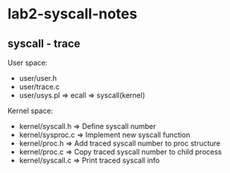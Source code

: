 # lab2-syscall-notes

## syscall - trace

User space:

- user/user.h
- user/trace.c
- user/usys.pl => ecall => syscall(kernel)

Kernel space:

- kernel/syscall.h => Define syscall number
- kernel/sysproc.c => Implement new syscall function
- kernel/proc.h => Add traced syscall number to proc structure
- kernel/proc.c => Copy traced syscall number to child process
- kernel/syscall.c => Print traced syscall info

